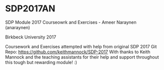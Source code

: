 # SDP2017AN

SDP Module 2017 Courseowrk and Exercises - Ameer Naraynen (anaraynen)

Birkbeck University 2017

Coursework and Exercises attempted with help from original SDP 2017 Git Repo: https://github.com/keithmannock/SDP-2017
With thanks to Keith Mannock and the teaching assistants for their help and support throughout this tough but rewarding module! :)
